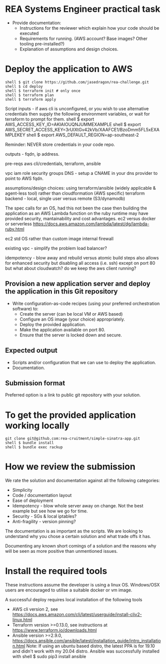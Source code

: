 REA Systems Engineer practical task
===================================

- Provide documentation:
  - Instructions for the reviewer which explain how your code should be executed
  - Requirements for running. (AWS account? Base images? Other tooling pre-installed?)
  - Explanation of assumptions and design choices.


Deploy the application to AWS
=============================
    shell $ git clone https://github.com/jasedragon/rea-challenge.git
    shell $ cd deploy
    shell $ terraform init # only once
    shell $ terraform plan
    shell $ terraform apply

Script 
inputs - if aws cli is unconfigured, or you wish to use alternative credentials then supply the following environment variables, or wait for terraform to prompt for them. 
shell $ export AWS_ACCESS_KEY_ID=AKIAIOUQNJUMMEXAMPLE
shell $ export AWS_SECRET_ACCESS_KEY=3rUIXtGv42kVb/XAAFCE1/BzoDmm5FL5xEXAMPLEKEY
shell $ export AWS_DEFAULT_REGION=ap-southeast-2

Reminder: NEVER store credentials in your code repo.

outputs - fqdn, ip address. 

pre-reqs
aws cli/credentials, 
terraform, ansible

vpc
iam role
security groups
DNS - setup a CNAME in your dns provider to point to AWS fqdn.

assumptions/design choices:
using terraform/ansible (widely applicable & agent-less tool) rather than cloudformation (AWS specific)
terraform backend - local, single user versus remote (S3/dynamodb)

The spec calls for an OS, had this not been the case then building the application as an AWS Lambda function on the ruby runtime may have provided security, mantainability and cost advantages.
ec2 versus docker or serverless https://docs.aws.amazon.com/lambda/latest/dg/lambda-ruby.html

ec2 std OS rather than custom image
internal firewall


existing vpc - simplify the problem
load balancer?

idempotency - blow away and rebuild versus atomic build steps
also allows for enhanced security but disabling all access (i.e. ssh) except on port 80
but what about cloudwatch? do we keep the aws client running?


Provision a new application server and deploy the application in this Git repository
------------------------------------------------------------------------------------
- Write configuration-as-code recipes (using your preferred orchestration software) to:
  - Create the server (can be local VM or AWS based)
  - Configure an OS image (your choice) appropriately.
  - Deploy the provided application.
  - Make the application available on port 80.
  - Ensure that the server is locked down and secure.


Expected output
---------------
- Scripts and/or configuration that we can use to deploy the application.
- Documentation.

Submission format
-----------------
Preferred option is a link to public git repository with your solution. 

To get the provided application working locally
===============================================

    git clone git@github.com:rea-cruitment/simple-sinatra-app.git
    shell $ bundle install
    shell $ bundle exec rackup


How we review the submission
============================
We rate the solution and documentation against all the following categories:

- Simplicity
- Code / documentation layout
- Ease of deployment
- Idempotency - blow whole server away on change. Not the best example but see how we go for time.
- Security - SGs & local iptables?
- Anti-fragility - version pinning?

The documentation is as important as the scripts. We are looking to understand why you chose a certain solution and what trade offs it has.

Documenting any known short comings of a solution and the reasons why will be seen as more positive than unmentioned issues. 

Install the required tools 
==========================
These instructions assume the developer is using a linux OS. 
Windows/OSX users are encouraged to utilise a suitable docker or vm image.

A successful deploy requires local installation of the following tools
- AWS cli version 2, see https://docs.aws.amazon.com/cli/latest/userguide/install-cliv2-linux.html
- Terraform version >=0.13.0, see instructions at https://www.terraform.io/downloads.html
- Ansible version >=2.9.0, https://docs.ansible.com/ansible/latest/installation_guide/intro_installation.html
  Note: If using an ubuntu based distro, the latest PPA is for 19.10 and didn't work with my 20.04 distro. Ansible was successfully installed with 
  shell $ sudo pip3 install ansible





